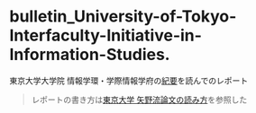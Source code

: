 # bulletin_University-of-Tokyo-Interfaculty-Initiative-in-Information-Studies.
東京大学大学院 情報学環・学際情報学府の[紀要](http://www.iii.u-tokyo.ac.jp/about/bulletin)を読んでのレポート


> レポートの書き方は[東京大学 矢野流論文の読み方](https://iis-lab.org/misc/paperreading/)を参照した

